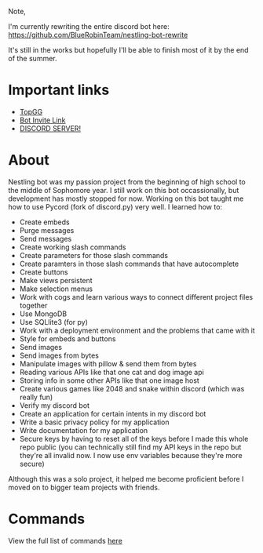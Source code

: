 Note,

I'm currently rewriting the entire discord bot here: https://github.com/BlueRobinTeam/nestling-bot-rewrite

It's still in the works but hopefully I'll be able to finish most of it by the end of the summer.

# Important links
- [TopGG](https://top.gg/bot/1044320506943377439)
- [Bot Invite Link](https://discord.com/oauth2/authorize?client_id=1044320506943377439)
- [DISCORD SERVER!](https://discord.gg/dhgShb5M9Z)


# About
Nestling bot was my passion project from the beginning of high school to the middle of Sophomore year. I still work on this bot occassionally, but development has mostly stopped for now. 
Working on this bot taught me how to use Pycord (fork of discord.py) very well. I learned how to:

- Create embeds
- Purge messages
- Send messages
- Create working slash commands
- Create parameters for those slash commands
- Create paramters in those slash commands that have autocomplete
- Create buttons
- Make views persistent
- Make selection menus
- Work with cogs and learn various ways to connect different project files together
- Use MongoDB
- Use SQLlite3 (for py)
- Work with a deployment environment and the problems that came with it
- Style for embeds and buttons
- Send images
- Send images from bytes
- Manipulate images with pillow & send them from bytes
- Reading various APIs like that one cat and dog image api
- Storing info in some other APIs like that one image host
- Create various games like 2048 and snake within discord (which was really fun)
- Verify my discord bot
- Create an application for certain intents in my discord bot
- Write a basic privacy policy for my application
- Write documentation for my application
- Secure keys by having to reset all of the keys before I made this whole repo public (you can technically still find my API keys in the repo but they're all invalid now. I now use env variables because they're more secure)

Although this was a solo project, it helped me become proficient before I moved on to bigger team projects with friends.

# Commands

View the full list of commands [here](https://nestlingbot.gitbook.io/nestling-bot-documentation/)
